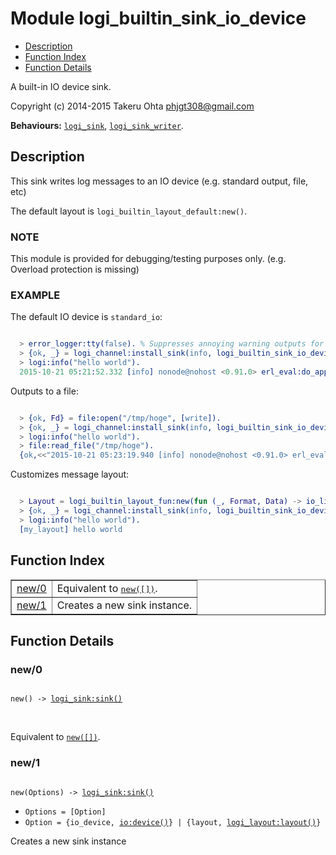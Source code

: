 

# Module logi_builtin_sink_io_device #
* [Description](#description)
* [Function Index](#index)
* [Function Details](#functions)

A built-in IO device sink.

Copyright (c) 2014-2015 Takeru Ohta <phjgt308@gmail.com>

__Behaviours:__ [`logi_sink`](logi_sink.md), [`logi_sink_writer`](logi_sink_writer.md).

<a name="description"></a>

## Description ##

This sink writes log messages to an IO device (e.g. standard output, file, etc)

The default layout is `logi_builtin_layout_default:new()`.


### <a name="NOTE">NOTE</a> ###

This module is provided for debugging/testing purposes only.
(e.g. Overload protection is missing)


### <a name="EXAMPLE">EXAMPLE</a> ###

The default IO device is `standard_io`:

```erlang

  > error_logger:tty(false). % Suppresses annoying warning outputs for brevity
  > {ok, _} = logi_channel:install_sink(info, logi_builtin_sink_io_device:new()).
  > logi:info("hello world").
  2015-10-21 05:21:52.332 [info] nonode@nohost <0.91.0> erl_eval:do_apply:673 [] hello world
```

Outputs to a file:

```erlang

  > {ok, Fd} = file:open("/tmp/hoge", [write]).
  > {ok, _} = logi_channel:install_sink(info, logi_builtin_sink_io_device:new(Fd), [{if_exists, supersede}]).
  > logi:info("hello world").
  > file:read_file("/tmp/hoge").
  {ok,<<"2015-10-21 05:23:19.940 [info] nonode@nohost <0.91.0> erl_eval:do_apply:673 [] hello world\n">>}
```

Customizes message layout:

```erlang

  > Layout = logi_builtin_layout_fun:new(fun (_, Format, Data) -> io_lib:format("[my_layout] " ++ Format ++ "\n", Data) end).
  > {ok, _} = logi_channel:install_sink(info, logi_builtin_sink_io_device:new(), [{layout, Layout}, {if_exists, supersede}]).
  > logi:info("hello world").
  [my_layout] hello world
```
<a name="index"></a>

## Function Index ##


<table width="100%" border="1" cellspacing="0" cellpadding="2" summary="function index"><tr><td valign="top"><a href="#new-0">new/0</a></td><td>Equivalent to <a href="#new-1"><tt>new([])</tt></a>.</td></tr><tr><td valign="top"><a href="#new-1">new/1</a></td><td>Creates a new sink instance.</td></tr></table>


<a name="functions"></a>

## Function Details ##

<a name="new-0"></a>

### new/0 ###

<pre><code>
new() -&gt; <a href="logi_sink.md#type-sink">logi_sink:sink()</a>
</code></pre>
<br />

Equivalent to [`new([])`](#new-1).

<a name="new-1"></a>

### new/1 ###

<pre><code>
new(Options) -&gt; <a href="logi_sink.md#type-sink">logi_sink:sink()</a>
</code></pre>

<ul class="definitions"><li><code>Options = [Option]</code></li><li><code>Option = {io_device, <a href="io.md#type-device">io:device()</a>} | {layout, <a href="logi_layout.md#type-layout">logi_layout:layout()</a>}</code></li></ul>

Creates a new sink instance

